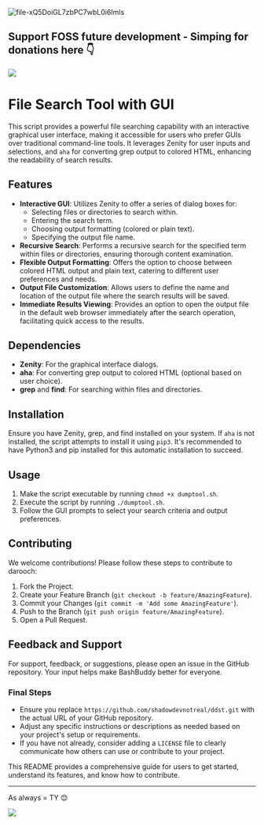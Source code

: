 ![file-xQ5DoiGL7zbPC7wbL0i6Imls](https://github.com/shadowdevnotreal/dump-tool/assets/43219706/261f0dad-5262-4d71-a51c-3a28fb02424c)

## Support FOSS future development - Simping for donations here 👇

<a href="https://www.buymeacoffee.com/notarealdev">
    <img src="https://img.buymeacoffee.com/button-api/?text=Buy me a cat&emoji=🐈&slug=notarealdev&button_colour=9123cd&font_colour=ffffff&font_family=Bree&outline_colour=ffffff&coffee_colour=FFDD00" />
</a>

# File Search Tool with GUI

This script provides a powerful file searching capability with an interactive graphical user interface, making it accessible for users who prefer GUIs over traditional command-line tools. It leverages Zenity for user inputs and selections, and `aha` for converting grep output to colored HTML, enhancing the readability of search results.

## Features

- **Interactive GUI**: Utilizes Zenity to offer a series of dialog boxes for:
  - Selecting files or directories to search within.
  - Entering the search term.
  - Choosing output formatting (colored or plain text).
  - Specifying the output file name.
- **Recursive Search**: Performs a recursive search for the specified term within files or directories, ensuring thorough content examination.
- **Flexible Output Formatting**: Offers the option to choose between colored HTML output and plain text, catering to different user preferences and needs.
- **Output File Customization**: Allows users to define the name and location of the output file where the search results will be saved.
- **Immediate Results Viewing**: Provides an option to open the output file in the default web browser immediately after the search operation, facilitating quick access to the results.

## Dependencies

- **Zenity**: For the graphical interface dialogs.
- **aha**: For converting grep output to colored HTML (optional based on user choice).
- **grep** and **find**: For searching within files and directories.

## Installation

Ensure you have Zenity, grep, and find installed on your system. If `aha` is not installed, the script attempts to install it using `pip3`. It's recommended to have Python3 and pip installed for this automatic installation to succeed.

## Usage

1. Make the script executable by running `chmod +x dumptool.sh`.
2. Execute the script by running `./dumptool.sh`.
3. Follow the GUI prompts to select your search criteria and output preferences.

## Contributing

We welcome contributions! Please follow these steps to contribute to darooch:

1. Fork the Project.
2. Create your Feature Branch (`git checkout -b feature/AmazingFeature`).
3. Commit your Changes (`git commit -m 'Add some AmazingFeature'`).
4. Push to the Branch (`git push origin feature/AmazingFeature`).
5. Open a Pull Request.

## Feedback and Support

For support, feedback, or suggestions, please open an issue in the GitHub repository. Your input helps make BashBuddy better for everyone.

### Final Steps

- Ensure you replace `https://github.com/shadowdevnotreal/ddst.git` with the actual URL of your GitHub repository.
- Adjust any specific instructions or descriptions as needed based on your project's setup or requirements.
- If you have not already, consider adding a `LICENSE` file to clearly communicate how others can use or contribute to your project.

This README provides a comprehensive guide for users to get started, understand its features, and know how to contribute.

---

As always = TY 😊 

<a href="https://www.buymeacoffee.com/notarealdev">
    <img src="https://img.buymeacoffee.com/button-api/?text=Buy me a cat&emoji=🐈&slug=notarealdev&button_colour=9123cd&font_colour=ffffff&font_family=Bree&outline_colour=ffffff&coffee_colour=FFDD00" />
</a>
